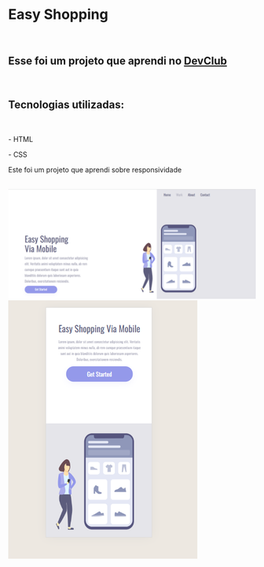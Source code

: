 <h1>Easy Shopping</h1>
<br>
<h2>Esse foi um projeto que aprendi no <a href="https://rodolfomori.com.br/devclub">DevClub</a></h2>
<br>
<h2>Tecnologias utilizadas:</h2>
<br>
<p>- HTML</p>
<p>- CSS</p>
<p>Este foi um projeto que aprendi sobre responsividade</p>
<br>
<img src="https://github.com/douglasfelipe83/Easy-Shopping/blob/main/assets/Easy%20Desktop.png?raw=true">
<img src="https://github.com/douglasfelipe83/Easy-Shopping/blob/main/assets/Easy%20Cell.png?raw=true">
